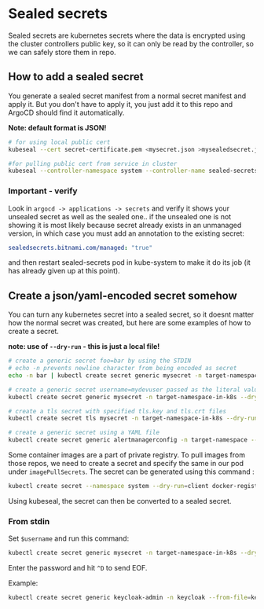 # Sealed secrets

Sealed secrets are kubernetes secrets where the data is encrypted using the cluster controllers public key, so it can
only be read by the controller, so we can safely store them in repo.

## How to add a sealed secret

You generate a sealed secret manifest from a normal secret manifest and apply it. But you don't have to apply it, you
just add it to this repo and ArgoCD should find it automatically.

**Note: default format is JSON!**

```sh
# for using local public cert
kubeseal --cert secret-certificate.pem <mysecret.json >mysealedsecret.json

#for pulling public cert from service in cluster
kubeseal --controller-namespace system --controller-name sealed-secrets < mysecret.json > mysealedsecret.json
```

### Important - verify

Look in `argocd -> applications -> secrets` and verify it shows your unsealed secret as well as the sealed one.. if the
unsealed one is not showing it is most likely because secret already exists in an unmanaged version, in which case you
must add an annotation to the existing secret:

```yaml
sealedsecrets.bitnami.com/managed: "true"
```

and then restart sealed-secrets pod in kube-system to make it do its job (it has already given up at this point).

## Create a json/yaml-encoded secret somehow

You can turn any kubernetes secret into a sealed secret, so it doesnt matter how the normal secret was created, but here
are some examples of how to create a secret.

**note: use of `--dry-run` - this is just a local file!**

```sh
# create a generic secret foo=bar by using the STDIN
# echo -n prevents newline character from being encoded as secret
echo -n bar | kubectl create secret generic mysecret -n target-namespace-in-k8s --dry-run=client --from-file=foo=/dev/stdin -o json >mysecret.json

# create a generic secret username=mydevuser passed as the literal value
kubectl create secret generic mysecret -n target-namespace-in-k8s --dry-run=client --from-literal=username=mydevuser -o json >mysecret.json

# create a tls secret with specified tls.key and tls.crt files
kubectl create secret tls mysecret -n target-namespace-in-k8s --dry-run=client --key="tls.key" --cert="tls.crt" -o json >mysecret.json

# create a generic secret using a YAML file
kubectl create secret generic alertmanagerconfig -n target-namespace --from-file=./alertmanager.yml --dry-run=client -o json >mysecret.json
```

Some container images are a part of private registry. To pull images from those repos, we need to create a secret and specify the same in our pod under `imagePullSecrets`.
The secret can be generated using this command :

```sh
kubectl create secret --namespace system --dry-run=client docker-registry myDockerSecret --docker-server=<registry-url> --docker-username=xxx --docker-password=xxx -o yaml > myDockerSecret.yaml
```
Using kubeseal, the secret can then be converted to a sealed secret.

### From stdin

Set `$username` and run this command:

```sh
kubectl create secret generic mysecret -n target-namespace-in-k8s --dry-run=client --from-file="${username}"=/dev/stdin -o json > mysecret.json
```

Enter the password and hit `^D` to send EOF.

Example:

```sh
kubectl create secret generic keycloak-admin -n keycloak --from-file=keycloak-admin=/dev/stdin -o json > secrets/keycloak/keycloak-secret.json
```


